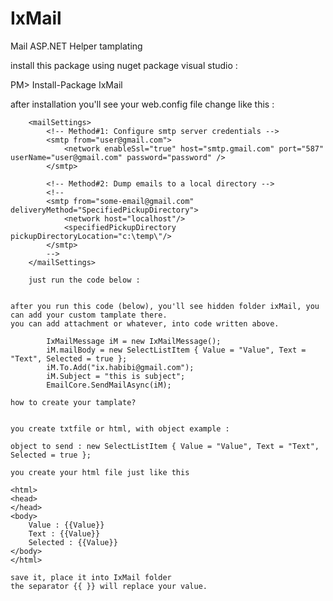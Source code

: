 # IxMail
Mail ASP.NET Helper tamplating

install this package using nuget package visual studio : 

PM> Install-Package IxMail 

after installation you'll see your web.config file change like this :


		<mailSettings>
			<!-- Method#1: Configure smtp server credentials -->
			<smtp from="user@gmail.com">
				<network enableSsl="true" host="smtp.gmail.com" port="587" userName="user@gmail.com" password="password" />
			</smtp>
			
			<!-- Method#2: Dump emails to a local directory -->
			<!--
			<smtp from="some-email@gmail.com" deliveryMethod="SpecifiedPickupDirectory">
				<network host="localhost"/>
				<specifiedPickupDirectory pickupDirectoryLocation="c:\temp\"/>
			</smtp>
			-->
		</mailSettings>
		
		just run the code below :
		
		
    after you run this code (below), you'll see hidden folder ixMail, you can add your custom tamplate there.
    you can add attachment or whatever, into code written above.
		
            IxMailMessage iM = new IxMailMessage();
            iM.mailBody = new SelectListItem { Value = "Value", Text = "Text", Selected = true };
            iM.To.Add("ix.habibi@gmail.com");
            iM.Subject = "this is subject";
            EmailCore.SendMailAsync(iM);
            
    how to create your tamplate?
    
    
    you create txtfile or html, with object example :
    
    object to send : new SelectListItem { Value = "Value", Text = "Text", Selected = true };
    
    you create your html file just like this
    
    <html>
    <head>
    </head>
    <body>
        Value : {{Value}}
        Text : {{Value}}
        Selected : {{Value}}
    </body>
    </html>
    
    save it, place it into IxMail folder
    the separator {{ }} will replace your value.
    
    
            
